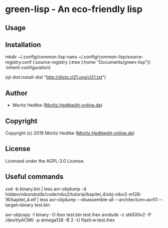 # green-lisp - An eco-friendly lisp 

## Usage

## Installation

mkdir ~/.config/common-lisp
nano ~/.config/common-lisp/source-registry.conf
(:source-registry
  (:tree (:home "Documents/green-lisp"))
  :inherit-configuration)

(ql-dist:install-dist "http://dists.cl21.org/cl21.txt")

## Author

* Moritz Hedtke (Moritz.Hedtke@t-online.de)

## Copyright

Copyright (c) 2019 Moritz Hedtke (Moritz.Hedtke@t-online.de)

## License

Licensed under the AGPL-3.0 License.


## Useful commands

xxd -b binary.bin | less
avr-objdump -d hidden/niborobolib/code/nibo2/tutorial/kapitel_4/obj-nibo2-m128-16/kapitel_4.elf | less
avr-objdump --disassemble-all --architecture=avr51 --target=binary test.bin

avr-objcopy -I binary -O ihex test.bin test.ihex
avrdude -c stk500v2 -P /dev/ttyACM0 -p atmega128 -B 2 -U flash:w:test.ihex 

